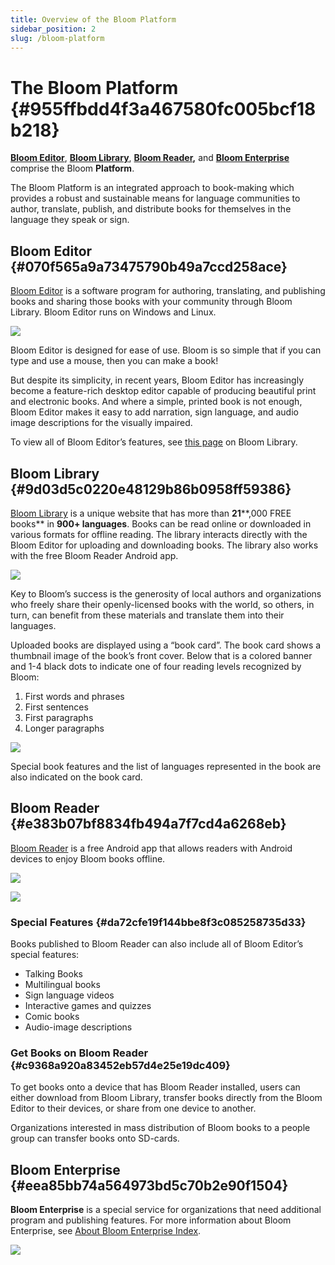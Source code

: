 ```yaml
---
title: Overview of the Bloom Platform
sidebar_position: 2
slug: /bloom-platform
---
```




# The Bloom Platform {#955ffbdd4f3a467580fc005bcf18b218}


[**Bloom Editor**](/bloom-platform#070f565a9a73475790b49a7ccd258ace), [**Bloom Library**](/bloom-platform#9d03d5c0220e48129b86b0958ff59386), [**Bloom Reader**](/bloom-platform#e383b07bf8834fb494a7f7cd4a6268eb)**,** and [**Bloom Enterprise**](/bloom-platform#eea85bb74a564973bd5c70b2e90f1504) comprise the Bloom **Platform**. 


The Bloom Platform is an integrated approach to book-making which provides a robust and sustainable means for language communities to author, translate, publish, and distribute books for themselves in the language they speak or sign.


## Bloom Editor {#070f565a9a73475790b49a7ccd258ace}


[Bloom Editor](https://bloomlibrary.org/page/create/downloads) is a software program for authoring, translating, and publishing books and sharing those books with your community through Bloom Library. Bloom Editor runs on Windows and Linux.


![](./bloom-platform.690583ea-a11a-479a-b66d-b566eb1a52aa.png)


Bloom Editor is designed for ease of use. Bloom is so simple that if you can type and use a mouse, then you can make a book!


But despite its simplicity, in recent years, Bloom Editor has increasingly become a feature-rich desktop editor capable of producing beautiful print and electronic books. And where a simple, printed book is not enough, Bloom Editor makes it easy to add narration, sign language, and audio image descriptions for the visually impaired.


To view all of Bloom Editor’s features, see [this page](https://bloomlibrary.org/page/create/page/feature-matrix) on Bloom Library.


## Bloom Library {#9d03d5c0220e48129b86b0958ff59386}


[Bloom Library](https://bloomlibrary.org/read) is a unique website that has more than **21****,000 FREE books** in **900+ languages**. Books can be read online or downloaded in various formats for offline reading. The library interacts directly with the Bloom Editor for uploading and downloading books. The library also works with the free Bloom Reader Android app.


![](./bloom-platform.abec701d-3e70-456b-b192-df5f9818b2c7.png)


Key to Bloom’s success is the generosity of local authors and organizations who freely share their openly-licensed books with the world, so others, in turn, can benefit from these materials and translate them into their languages.


Uploaded books are displayed using a “book card”. The book card shows a thumbnail image of the book’s front cover. Below that is a colored banner and 1-4 black dots to indicate one of four reading levels recognized by Bloom: 

1. First words and phrases
2. First sentences
3. First paragraphs
4. Longer paragraphs

![](./bloom-platform.205c671f-030c-49c7-8331-56c7a8366abf.png)


Special book features and the list of languages represented in the book are also indicated on the book card.


## Bloom Reader {#e383b07bf8834fb494a7f7cd4a6268eb}


[Bloom Reader](/about-bloom-reader) is a free Android app that allows readers with Android devices to enjoy Bloom books offline.


<div class='notion-row'>
<div class='notion-column' style={{width: 'calc((100% - (min(32px, 4vw) * 1)) * 0.5)'}}>


![](./bloom-platform.fe0f54bc-b30d-4ad5-8dd1-b6697db31876.png)


</div><div className='notion-spacer'></div>

<div class='notion-column' style={{width: 'calc((100% - (min(32px, 4vw) * 1)) * 0.5)'}}>


![](./bloom-platform.127137a6-c3cd-491d-af33-5bda23e85791.png)


</div><div className='notion-spacer'></div>
</div>


### Special Features {#da72cfe19f144bbe8f3c085258735d33}


Books published to Bloom Reader can also include all of Bloom Editor’s special features:

- Talking Books
- Multilingual books
- Sign language videos
- Interactive games and quizzes
- Comic books
- Audio-image descriptions

### Get Books on Bloom Reader {#c9368a920a83452eb57d4e25e19dc409}


To get books onto a device that has Bloom Reader installed, users can either download from Bloom Library, transfer books directly from the Bloom Editor to their devices, or share from one device to another.


Organizations interested in mass distribution of Bloom books to a people group can transfer books onto SD-cards.


## Bloom Enterprise {#eea85bb74a564973bd5c70b2e90f1504}


<div class='notion-row'>
<div class='notion-column' style={{width: 'calc((100% - (min(32px, 4vw) * 1)) * 0.8125)'}}>


**Bloom Enterprise** is a special service for organizations that need additional program and publishing features. For more information about Bloom Enterprise, see [About Bloom Enterprise Index](/about-bloom-enterprise).


</div><div className='notion-spacer'></div>

<div class='notion-column' style={{width: 'calc((100% - (min(32px, 4vw) * 1)) * 0.1875)'}}>


![](./bloom-platform.bfb1cdd5-b3e4-458a-a56c-bdbe8da519ec.png)


</div><div className='notion-spacer'></div>
</div>

